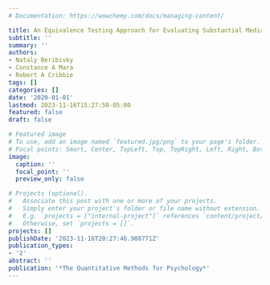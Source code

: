 ```yaml
---
# Documentation: https://wowchemy.com/docs/managing-content/

title: An Equivalence Testing Approach for Evaluating Substantial Mediation
subtitle: ''
summary: ''
authors:
- Nataly Beribisky
- Constance A Mara
- Robert A Cribbie
tags: []
categories: []
date: '2020-01-01'
lastmod: 2023-11-16T15:27:50-05:00
featured: false
draft: false

# Featured image
# To use, add an image named `featured.jpg/png` to your page's folder.
# Focal points: Smart, Center, TopLeft, Top, TopRight, Left, Right, BottomLeft, Bottom, BottomRight.
image:
  caption: ''
  focal_point: ''
  preview_only: false

# Projects (optional).
#   Associate this post with one or more of your projects.
#   Simply enter your project's folder or file name without extension.
#   E.g. `projects = ["internal-project"]` references `content/project/deep-learning/index.md`.
#   Otherwise, set `projects = []`.
projects: []
publishDate: '2023-11-16T20:27:46.908771Z'
publication_types:
- '2'
abstract: ''
publication: '*The Quantitative Methods for Psychology*'
---
```

